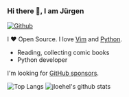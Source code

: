 ### Hi there 👋, I am Jürgen

[![Github](https://img.shields.io/github/followers/jloehel?label=Follow&style=social)](https://github.com/jloehel)

I ❤ Open Source. I love [Vim](https://www.vim.org/) and [Python](https://python.org).

* Reading, collecting comic books
* Python developer

I'm looking for [GitHub sponsors](https://github.com/sponsors/jloehel).

![Top Langs](https://github-readme-stats.vercel.app/api/top-langs/?username=jloehel&hide=javascript,html)
![jloehel's github stats](https://github-readme-stats.vercel.app/api?username=jloehel&show_icons=true&line_height=40)
